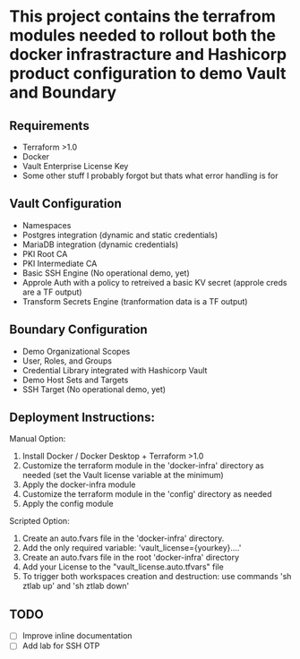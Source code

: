 # This project contains the terrafrom modules needed to rollout both the docker infrastracture and Hashicorp product configuration to demo Vault and Boundary

## Requirements
- Terraform >1.0
- Docker
- Vault Enterprise License Key
- Some other stuff I probably forgot but thats what error handling is for
## Vault Configuration
- Namespaces
- Postgres integration (dynamic and static credentials)
- MariaDB integration (dynamic credentials)
- PKI Root CA
- PKI Intermediate CA
- Basic SSH Engine (No operational demo, yet)
- Approle Auth with a policy to retreived a basic KV secret (approle creds are a TF output)
- Transform Secrets Engine (tranformation data is a TF output)

## Boundary Configuration
- Demo Organizational Scopes
- User, Roles, and Groups
- Credential Library integrated with Hashicorp Vault
- Demo Host Sets and Targets
- SSH Target (No operational demo, yet)

## Deployment Instructions:

Manual Option:

  1. Install Docker / Docker Desktop + Terraform >1.0
  2. Customize the terraform module in the 'docker-infra' directory as needed (set the Vault license variable at the minimum)
  3. Apply the docker-infra module
  4. Customize the terraform module in the 'config' directory as needed
  5. Apply the config module

Scripted Option:

  1. Create an auto.fvars file in the 'docker-infra' directory.
  2. Add the only required variable: 'vault_license={yourkey}....'
  1. Create an auto.fvars file in the root 'docker-infra' directory
  2. Add your License to the "vault_license.auto.tfvars" file
  4. To trigger both workspaces creation and destruction: use commands 'sh ztlab up' and 'sh ztlab down'


## TODO
- [ ] Improve inline documentation
- [ ] Add lab for SSH OTP
